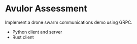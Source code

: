 # Avulor Assessment
Implement a drone swarm communications demo using GRPC.

- Python client and server
- Rust client
